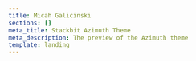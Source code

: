 ```yaml
---
title: Micah Galicinski
sections: []
meta_title: Stackbit Azimuth Theme
meta_description: The preview of the Azimuth theme
template: landing
---
```

